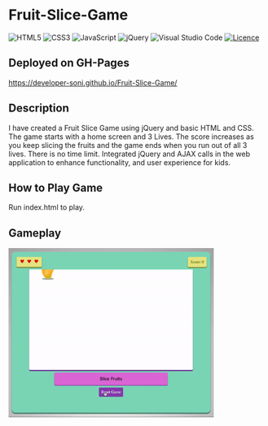 # Fruit-Slice-Game

![HTML5](https://img.shields.io/badge/html5-%23E34F26.svg?style=for-the-badge&logo=html5&logoColor=white)
![CSS3](https://img.shields.io/badge/css3-%231572B6.svg?style=for-the-badge&logo=css3&logoColor=white)
![JavaScript](https://img.shields.io/badge/javascript-%23323330.svg?style=for-the-badge&logo=javascript&logoColor=%23F7DF1E)
![jQuery](https://img.shields.io/badge/jquery-%230769AD.svg?style=for-the-badge&logo=jquery&logoColor=white)
![Visual Studio Code](https://img.shields.io/badge/Visual%20Studio%20Code-0078d7.svg?style=for-the-badge&logo=visual-studio-code&logoColor=white)
[![Licence](https://img.shields.io/github/license/Ileriayo/markdown-badges?style=for-the-badge)](./LICENSE)

## Deployed on GH-Pages
https://developer-soni.github.io/Fruit-Slice-Game/ 
## Description
I have created a Fruit Slice Game using jQuery and basic HTML and CSS. The game starts with a home screen and 3 Lives. The score increases as you keep slicing the fruits and the game ends when you run out of all 3 lives. There is no time limit. Integrated jQuery and AJAX calls in the web application to enhance functionality, and user experience for kids.

## How to Play Game
Run index.html to play.

## Gameplay

<img src="game.gif" alt="Gameplay!" width="80%"/>
